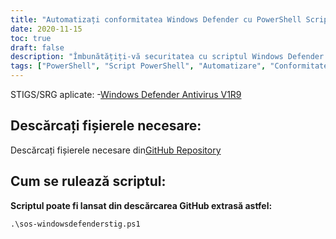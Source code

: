 ```yaml
---
title: "Automatizați conformitatea Windows Defender cu PowerShell Script"
date: 2020-11-15
toc: true
draft: false
description: "Îmbunătățiți-vă securitatea cu scriptul Windows Defender STIG PowerShell, care automatizează conformitatea cu ghidurile Windows Defender Antivirus V1R9 STIG."
tags: ["PowerShell", "Script PowerShell", "Automatizare", "Conformitate", "Echipa albastră", "Windows Defender STIG Script", "Windows Defender", "Întărirea Windows Defender", "Windows Defender STIG", "Apărător STIG", "Securitate", "Securitate cibernetică", "STIG", "Securitate Windows", "Windows Antivirus", "Windows Scripting", "Automatizare Windows", "Întărirea ferestrelor", "Automatizare Windows Defender", "Conformitatea Windows Defender"]
---
```

 STIGS/SRG aplicate:
-[Windows Defender Antivirus V1R9](https://dl.dod.cyber.mil/wp-content/uploads/stigs/zip/U_MS_Windows_Defender_Antivirus_V1R9_STIG.zip)

## Descărcați fișierele necesare:

Descărcați fișierele necesare din[GitHub Repository](https://github.com/simeononsecurity/Windows-Defender-STIG-Script)

## Cum se rulează scriptul:

**Scriptul poate fi lansat din descărcarea GitHub extrasă astfel:**
```
.\sos-windowsdefenderstig.ps1
```
